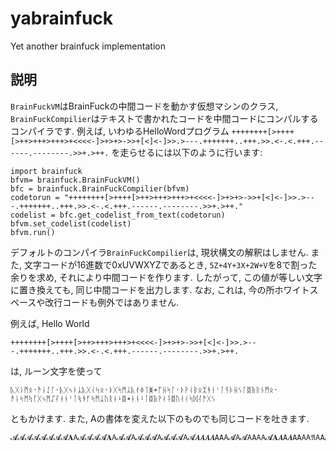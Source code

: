 # yabrainfuck
Yet another brainfuck implementation

## 説明
`BrainFuckVM`はBrainFuckの中間コードを動かす仮想マシンのクラス,
`BrainFuckCompilier`はテキストで書かれたコードを中間コードにコンパルするコンパイラです.
例えば, いわゆるHelloWordプログラム
`++++++++[>++++[>++>+++>+++>+<<<<-]>+>+>->>+[<]<-]>>.>---.+++++++..+++.>>.<-.<.+++.------.--------.>>+.>++.`
を走らせるには以下のように行います:
```
import brainfuck
bfvm= brainfuck.BrainFuckVM()
bfc = brainfuck.BrainFuckCompilier(bfvm)
codetorun = "++++++++[>++++[>++>+++>+++>+<<<<-]>+>+>->>+[<]<-]>>.>---.+++++++..+++.>>.<-.<.+++.------.--------.>>+.>++."
codelist = bfc.get_codelist_from_text(codetorun)
bfvm.set_codelist(codelist)
bfvm.run()
```
デフォルトのコンパイラ`BrainFuckCompilier`は,
現状構文の解釈はしません.
また,
文字コードが16進数で0xUVWXYZであるとき,
`5Z+4Y+3X+2W+V`を8で割った余りを求め,
それにより中間コードを作ります.
したがって, この値が等しい文字に置き換えても, 同じ中間コードを出力します.
なお, これは, 今の所ホワイトスペースや改行コードも例外ではありません.

例えば, Hello World
```
++++++++[>++++[>++>+++>+++>+<<<<-]>+>+>->>+[<]<-]>>.>---.+++++++..+++.>>.<-.<.+++.------.--------.>>+.>++.
```
は, ルーン文字を使って
```
ᚣᚷᚿᛗᛟ᛫ᚫᚿᛇᛚ᛫ᚣᚷᛃᛓᛦᚣᚷᛆᛋᛟ᛫ᚦᚷᛋᛗᛦᚣᚰᛄᛐᛤ᛭ᚩᚺᛋᛚ᛫ᚦᚹᛆᛒᛟᛯᚬᚽᛌᛙᛩᚦᚺᛊᛚᛥᚥᚱᚾᛗᛟ᛫ᚫᚿᛋᛗᛪᚪᚷᛃᛗᛢᛮᚮᚾᛌᛙᛪᚬᚶᛋᛗᛣᚢᚱᛅᛍᛥ᛭ᚭᚾᛍᛙᛥᚥᚹᛅᛑᛥᚢᚮᛆᛋᛞᛮᚫᚷᛊ
```
ともかけます.
また, Aの書体を変えた以下のものでも同じコードを吐きます.
```
𝓐𝓐𝓐𝓐𝓐𝓐𝓐𝓐𝐀𝖠𝓐𝓐𝓐𝓐𝐀𝖠𝓐𝓐𝖠𝓐𝓐𝓐𝖠𝓐𝓐𝓐𝖠𝓐𝜜𝜜𝜜𝜜A𝙰𝖠𝓐𝖠𝓐𝖠A𝖠𝖠𝓐𝐀𝜜𝙰𝜜A𝙰𝖠𝖠𝔄𝖠AAA𝔄𝓐𝓐𝓐𝓐𝓐𝓐𝓐𝔄𝔄𝓐𝓐𝓐𝔄𝖠𝖠𝔄𝜜A𝔄𝜜𝔄𝓐𝓐𝓐𝔄AAAAAA𝔄AAAAAAAA𝔄𝖠𝖠𝓐𝔄𝖠𝓐𝓐𝔄
```